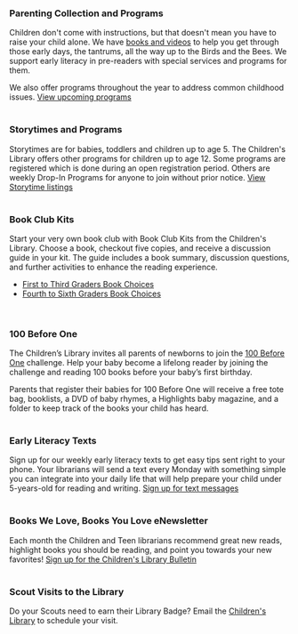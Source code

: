 <div class="row margin-bottom-10">

<div class="col-md-6">

### Parenting Collection and Programs
Children don't come with instructions, but that doesn't mean you have to raise your child alone. We have [books and videos](/link-needed "Parenting Books and Videos") to help you get through those early days, the tantrums, all the way up to the Birds and the Bees. We support early literacy in pre-readers with special services and programs for them.

We also offer programs throughout the year to address common childhood issues. [View upcoming programs](/link-needed "View upcoming parenting programs")
<br />
<br />

### Storytimes and Programs 
Storytimes are for babies, toddlers and children up to age 5. The Children's Library offers other programs for children up to age 12. Some programs are registered which is done during an open registration period. Others are weekly Drop-In Programs for anyone to join without prior notice. [View Storytime listings](/storytimes "Storytimes")
<br />
<br />

### Book Club Kits 
Start your very own book club with Book Club Kits from the Children's Library. Choose a book, checkout five copies, and receive a discussion guide in your kit. The guide includes a book summary, discussion questions, and further activities to enhance the reading experience. 
* [First to Third Graders Book Choices](/list/70 "First to Third Graders Book Choices")
* [Fourth to Sixth Graders Book Choices](/list/71 "Fourth to Sixth Graders Book Choices")
<br />

</div>
<div class="col-md-6">

### 100 Before One
The Children’s Library invites all parents of newborns to join the [100 Before One](/100-before-one "100 Before One") challenge. Help your baby become a lifelong reader by joining the challenge and reading 100 books before your baby’s first birthday. 

Parents that register their babies for 100 Before One will receive a free tote bag, booklists, a DVD of baby rhymes, a Highlights baby magazine, and a folder to keep track of the books your child has heard. 
<br />
<br />

### Early Literacy Texts
Sign up for our weekly early literacy texts to get easy tips sent right to your phone. Your librarians will send a text every Monday with something simple you can integrate into your daily life that will help prepare your child under 5-years-old for reading and writing. [Sign up for text messages](/early-literacy-texts "Sign up for text messages")
<br />
<br />

### Books We Love, Books You Love eNewsletter 
Each month the Children and Teen librarians recommend great new reads, highlight books you should be reading, and point you towards your new favorites! [Sign up for the Children's Library Bulletin](/newsletter/subscribe "Sign up for our eNewsletter")
<br />
<br />

### Scout Visits to the Library 
Do your Scouts need to earn their Library Badge? Email the [Children's Library](mailto:childrenslibrary@darienlibrary.org "Email the Children's Library") to schedule your visit.
<br />
<br />

</div>
</div>